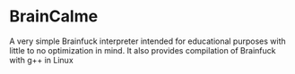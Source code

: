 # BrainCalme

A very simple Brainfuck interpreter intended for educational purposes with little to no optimization in mind.
It also provides compilation of Brainfuck with g++ in Linux
